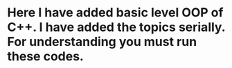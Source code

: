 # Here I have added basic level OOP of C++. I have added the topics serially. For understanding you must run these codes.
